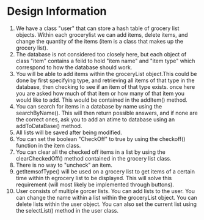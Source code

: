 # Design Information

1. We have a class "user" that can store a hash table of grocery list objects. Within each grocerylist we can add items, delete items, and change the quantity of the items (item is a class that makes up the grocery list).   
2. The database is not considered too closely here, but each object of class "item" contains a feild to hold "item name" and "item type" which correspond to how the database should work.   
3. You will be able to add items within the groceryList object.This could be done by first specifying type, and retrieving all items of that type in the database, then checking to see if an item of that type exists. once here you are asked how much of that item or how many of that item you would like to add. This would be contained in the addItem() method.
4. You can search for items in a database by name using the searchByName(). This will then return possible answers, and if none are the correct ones, ask you to add an atime to database using an addToDataBase() method.
5. All lists will be saved after being modified.
6. You can set the boolean "CheckOff" to true by using the checkoff() function in the item class.
7. You can clear all the checked off items in a list by using the clearCheckedOff() method contained in the grocery list class.
8. There is no way to "uncheck" an item.
9. getItemsofType() will be used on a grocery list to get items of a certain time within th egrocery list to be displayed. This will solve this requirement (will most likely be implemented through buttons).
10. User consists of multiple gorcer lists. You can add lists to the user. You can change the name within a list within the groceryList object. You can delete lists within the user object. You can also set the current list using the selectList() method in the user class.